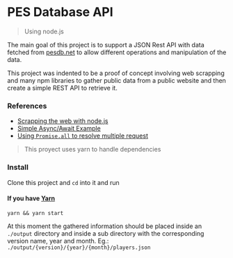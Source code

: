 # PES Database API
> Using node.js

The main goal of this project is to support a JSON Rest API with data fetched from [pesdb.net](http://pesdb.net) to allow different operations and manipulation of the data.

This project was indented to be a proof of concept involving web scrapping and many npm libraries to gather public data from a public website and then create a simple REST API to retrieve it.

### References
- [Scrapping the web with node.js](https://scotch.io/tutorials/scraping-the-web-with-node-js)
- [Simple Async/Await Example](https://gist.github.com/wesbos/1866f918824936ffb73d8fd0b02879b4)
- [Using `Promise.all` to resolve multiple request](https://stackoverflow.com/questions/45389677/using-promise-all-to-resolve-fetch-requests)

> This proyect uses yarn to handle dependencies

### Install

Clone this project and `cd` into it and run

#### If you have [Yarn](https://yarnpkg.com/)
```
yarn && yarn start 
```

At this moment the gathered information should be placed inside an `./output` directory and inside a sub directory with the corresponding version name, year and  month. Eg.: `./output/{version}/{year}/{month}/players.json`